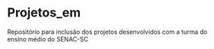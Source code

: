 # Projetos_em
Repositório para inclusão dos projetos desenvolvidos com a turma do ensino médio do SENAC-SC
